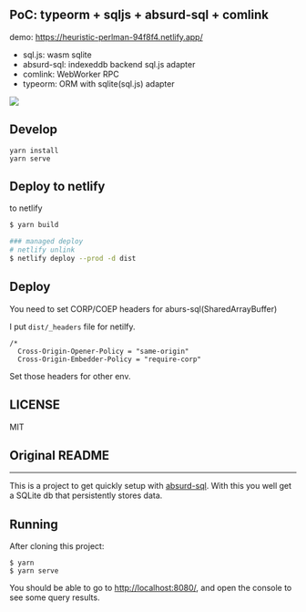 ## PoC: typeorm + sqljs + absurd-sql + comlink

demo: https://heuristic-perlman-94f8f4.netlify.app/

- sql.js: wasm sqlite
- absurd-sql: indexeddb backend sql.js adapter
- comlink: WebWorker RPC
- typeorm: ORM with sqlite(sql.js) adapter

![](https://gyazo.com/2afcba1d33bd0d2699cf94323119a8a8.png)

## Develop

```
yarn install
yarn serve
```

## Deploy to netlify

to netlify

```bash
$ yarn build

### managed deploy
# netlify unlink
$ netlify deploy --prod -d dist 
```

## Deploy

You need to set CORP/COEP headers for aburs-sql(SharedArrayBuffer)

I put `dist/_headers` file for netilfy.

```
/*
  Cross-Origin-Opener-Policy = "same-origin"
  Cross-Origin-Embedder-Policy = "require-corp"
```

Set those headers for other env.

## LICENSE

MIT

## Original README 

---

This is a project to get quickly setup with [absurd-sql](https://github.com/jlongster/absurd-sql). With this you well get a SQLite db that persistently stores data.

## Running

After cloning this project:

```
$ yarn
$ yarn serve
```

You should be able to go to [http://localhost:8080/](http://localhost:8080/), and open the console to see some query results.
